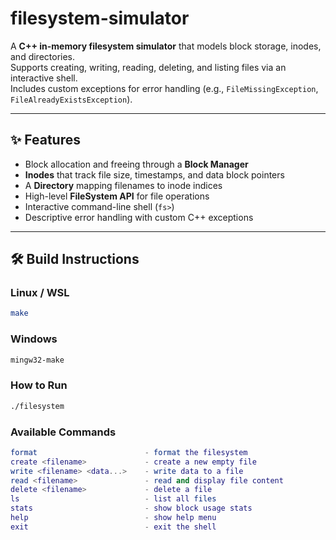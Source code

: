 # filesystem-simulator

A **C++ in-memory filesystem simulator** that models block storage, inodes, and directories.  
Supports creating, writing, reading, deleting, and listing files via an interactive shell.  
Includes custom exceptions for error handling (e.g., `FileMissingException`, `FileAlreadyExistsException`).

---

## ✨ Features
- Block allocation and freeing through a **Block Manager**  
- **Inodes** that track file size, timestamps, and data block pointers  
- A **Directory** mapping filenames to inode indices  
- High-level **FileSystem API** for file operations  
- Interactive command-line shell (`fs>`)  
- Descriptive error handling with custom C++ exceptions  

---

## 🛠️ Build Instructions

### Linux / WSL
```bash
make
```

### Windows
```bash
mingw32-make
```

### How to Run
```bash
./filesystem
```

### Available Commands
```lua
format                        - format the filesystem
create <filename>             - create a new empty file
write <filename> <data...>    - write data to a file
read <filename>               - read and display file content
delete <filename>             - delete a file
ls                            - list all files
stats                         - show block usage stats
help                          - show help menu
exit                          - exit the shell
